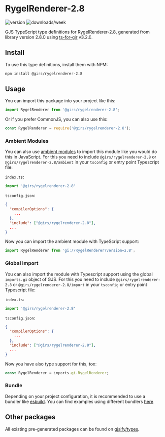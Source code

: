 
# RygelRenderer-2.8

![version](https://img.shields.io/npm/v/@girs/rygelrenderer-2.8)
![downloads/week](https://img.shields.io/npm/dw/@girs/rygelrenderer-2.8)


GJS TypeScript type definitions for RygelRenderer-2.8, generated from library version 2.8.0 using [ts-for-gir](https://github.com/gjsify/ts-for-gir) v3.2.0.


## Install

To use this type definitions, install them with NPM:
```bash
npm install @girs/rygelrenderer-2.8
```

## Usage

You can import this package into your project like this:
```ts
import RygelRenderer from '@girs/rygelrenderer-2.8';
```

Or if you prefer CommonJS, you can also use this:
```ts
const RygelRenderer = require('@girs/rygelrenderer-2.8');
```

### Ambient Modules

You can also use [ambient modules](https://github.com/gjsify/ts-for-gir/tree/main/packages/cli#ambient-modules) to import this module like you would do this in JavaScript.
For this you need to include `@girs/rygelrenderer-2.8` or `@girs/rygelrenderer-2.8/ambient` in your `tsconfig` or entry point Typescript file:

`index.ts`:
```ts
import '@girs/rygelrenderer-2.8'
```

`tsconfig.json`:
```json
{
  "compilerOptions": {
    ...
  },
  "include": ["@girs/rygelrenderer-2.8"],
  ...
}
```

Now you can import the ambient module with TypeScript support: 

```ts
import RygelRenderer from 'gi://RygelRenderer?version=2.8';
```

### Global import

You can also import the module with Typescript support using the global `imports.gi` object of GJS.
For this you need to include `@girs/rygelrenderer-2.8` or `@girs/rygelrenderer-2.8/import` in your `tsconfig` or entry point Typescript file:

`index.ts`:
```ts
import '@girs/rygelrenderer-2.8'
```

`tsconfig.json`:
```json
{
  "compilerOptions": {
    ...
  },
  "include": ["@girs/rygelrenderer-2.8"],
  ...
}
```

Now you have also type support for this, too:

```ts
const RygelRenderer = imports.gi.RygelRenderer;
```

### Bundle

Depending on your project configuration, it is recommended to use a bundler like [esbuild](https://esbuild.github.io/). You can find examples using different bundlers [here](https://github.com/gjsify/ts-for-gir/tree/main/examples).

## Other packages

All existing pre-generated packages can be found on [gjsify/types](https://github.com/gjsify/types).


